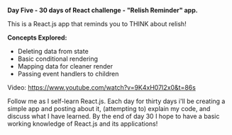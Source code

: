 **Day Five - 30 days of React challenge - "Relish Reminder" app.**

This is a React.js app that reminds you to THINK about relish!

**Concepts Explored:**
- Deleting data from state
- Basic conditional rendering
- Mapping data for cleaner render
- Passing event handlers to children

Video: https://www.youtube.com/watch?v=9K4xH07I2x0&t=86s

Follow me as I self-learn React.js. Each day for thirty days i'll be creating a simple app and posting about it, (attempting to) explain my code, and discuss what I have learned. By the end of day 30 I hope to have a basic working knowledge of React.js and its applications!
